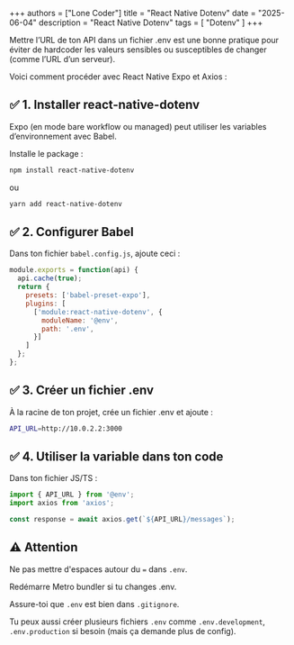 +++
authors = ["Lone Coder"]
title = "React Native Dotenv"
date = "2025-06-04"
description = "React Native Dotenv"
tags = [
    "Dotenv"
]
+++

Mettre l’URL de ton API dans un fichier .env est une bonne pratique pour éviter de hardcoder les valeurs sensibles ou susceptibles de changer (comme l’URL d’un serveur).

Voici comment procéder avec React Native Expo et Axios :

## ✅ 1. Installer react-native-dotenv

Expo (en mode bare workflow ou managed) peut utiliser les variables d’environnement avec Babel.

Installe le package :
```bash
npm install react-native-dotenv
```
ou
```bash
yarn add react-native-dotenv
```


## ✅ 2. Configurer Babel

Dans ton fichier `babel.config.js`, ajoute ceci :

```javascript
module.exports = function(api) {
  api.cache(true);
  return {
    presets: ['babel-preset-expo'],
    plugins: [
      ['module:react-native-dotenv', {
        moduleName: '@env',
        path: '.env',
      }]
    ]
  };
};
```

## ✅ 3. Créer un fichier .env

À la racine de ton projet, crée un fichier .env et ajoute :

```bash
API_URL=http://10.0.2.2:3000
```

## ✅ 4. Utiliser la variable dans ton code

Dans ton fichier JS/TS :

```javascript
import { API_URL } from '@env';
import axios from 'axios';

const response = await axios.get(`${API_URL}/messages`);
```

## ⚠️ Attention

Ne pas mettre d'espaces autour du `=` dans `.env`.

Redémarre Metro bundler si tu changes .env.

Assure-toi que `.env` est bien dans `.gitignore`.

Tu peux aussi créer plusieurs fichiers `.env` comme `.env.development`, `.env.production` si besoin (mais ça demande plus de config).

